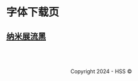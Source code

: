 <!--Markdown 编写-->
<title>Nanofont字体下载页</title>
<link rel="shortcut icon" href="https://hss.fmdns.cn/assets/pic/favicon.ico">

# 字体下载页



## [纳米展流黑](https://hss.fmdns.cn/site/nanofont/dlfont/n_addonhei/info.7z)

<!--

## [纳米丰宋](https://hss.fmdns.cn/site/nanofont/dlfont/n_fullsong/info.7z)

-->


## &nbsp;
<div align="center">
    Copyright 2024 - HSS ©
</div>

<!-- Wow 这就是内部啊！ -->